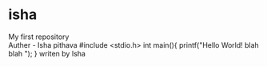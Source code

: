 # isha
My first repository 
<br>
Auther - Isha pithava 
#include <stdio.h>
int main(){
    printf("Hello World! blah blah ");
}
writen by Isha 
